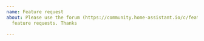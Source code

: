 ```yaml
---
name: Feature request
about: Please use the forum (https://community.home-assistant.io/c/feature-requests)  for
  feature requests. Thanks

---
```



